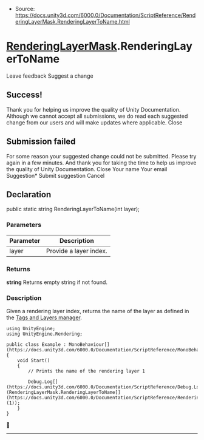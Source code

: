 * Source: https://docs.unity3d.com/6000.0/Documentation/ScriptReference/RenderingLayerMask.RenderingLayerToName.html

#  [RenderingLayerMask](https://docs.unity3d.com/6000.0/Documentation/ScriptReference/RenderingLayerMask.html).RenderingLayerToName
Leave feedback
Suggest a change
## Success!
Thank you for helping us improve the quality of Unity Documentation. Although we cannot accept all submissions, we do read each suggested change from our users and will make updates where applicable.
Close
## Submission failed
For some reason your suggested change could not be submitted. Please <a>try again</a> in a few minutes. And thank you for taking the time to help us improve the quality of Unity Documentation.
Close
Your name Your email Suggestion* Submit suggestion
Cancel
## Declaration
public static string RenderingLayerToName(int layer); 
### Parameters
Parameter | Description  
---|---  
layer | Provide a layer index.  
### Returns
**string** Returns empty string if not found. 
### Description
Given a rendering layer index, returns the name of the layer as defined in the [Tags and Layers manager](https://docs.unity3d.com/6000.0/Documentation/Manual/class-TagManager.html).
```
using UnityEngine;
using UnityEngine.Rendering;  
  
public class Example : MonoBehaviour[](https://docs.unity3d.com/6000.0/Documentation/ScriptReference/MonoBehaviour.html)
{
    void Start()
    {
        // Prints the name of the rendering layer 1  
  
        Debug.Log[](https://docs.unity3d.com/6000.0/Documentation/ScriptReference/Debug.Log.html)(RenderingLayerMask.RenderingLayerToName[](https://docs.unity3d.com/6000.0/Documentation/ScriptReference/RenderingLayerMask.RenderingLayerToName.html)(1));
    }
}

```

* * *
